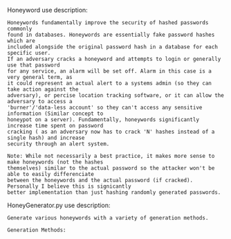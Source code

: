 Honeyword use description:

    Honeywords fundamentally improve the security of hashed passwords commonly
    found in databases. Honeywords are essentially fake password hashes which are
    included alongside the original password hash in a database for each specific user.
    If an adversary cracks a honeyword and attempts to login or generally use that password
    for any service, an alarm will be set off. Alarm in this case is a very general term, as
    it could represent an actual alert to a systems admin (so they can take action against the
    adversary), or percise location tracking software, or it can allow the adversary to access a
    'burner'/'data-less account' so they can't access any sensitive information (Similar concept to
    honeypot on a server). Fundamentally, honeywords significantly increase time spent on password
    cracking ( as an adversary now has to crack 'N' hashes instead of a single hash) and increase
    security through an alert system.

    Note: While not necessarily a best practice, it makes more sense to make honeywords (not the hashes
    themselves) similar to the actual password so the attacker won't be able to easily differenciate
    between the honeywords and the actual password (if cracked). Personally I believe this is signicantly
    better implementation than just hashing randomly generated passwords.
    
HoneyGenerator.py use description:

    Generate various honeywords with a variety of generation methods.
	
	Generation Methods:
	
	
